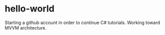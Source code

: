 # hello-world
Starting a github account in order to continue C# tutorials.
Working toward MVVM architecture.

